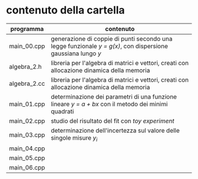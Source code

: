 # contenuto della cartella

   | programma | contenuto |
   | -------------| -------------|
   | main_00.cpp  | generazione di coppie di punti secondo una legge funzionale *y = g(x)*, con dispersione gaussiana lungo *y* |
   | algebra_2.h  | libreria per l'algebra di matrici e vettori, creati con allocazione dinamica della memoria |
   | algebra_2.cc | libreria per l'algebra di matrici e vettori, creati con allocazione dinamica della memoria |
   | main_01.cpp  | determinazione dei parametri di una funzione lineare *y = a + bx* con il metodo dei minimi quadrati |
   | main_02.cpp  | studio del risultato del fit con *toy experiment* |
   | main_03.cpp  | determinazione dell'incertezza sul valore delle singole misure *y<sub>i</sub>* |
   | main_04.cpp  |  |
   | main_05.cpp  |  |
   | main_06.cpp  |  |
